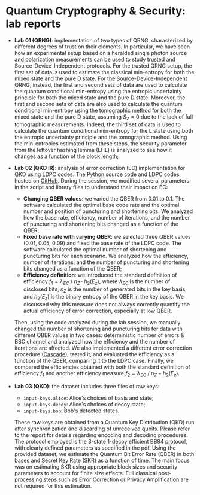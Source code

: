 # Quantum Cryptography & Security: lab reports
* **Lab 01 (QRNG)**: implementation of two types of QRNG, characterized by different degrees of trust on their elements. In particular, we have seen how an experimental setup based on a heralded single photon source and polarization measurements can be used to study trusted and Source-Device-Independent protocols. For the trusted QRNG setup, the first set of data is used to estimate the classical min-entropy for both the mixed state and the pure D state. For the Source-Device-Independent QRNG, instead, the first and second sets of data are used to calculate the quantum conditional min-entropy using the entropic uncertainty principle for both the mixed state and the pure D state. Moreover, the first and second sets of data are also used to calculate the quantum conditional min-entropy using the tomographic method for both the mixed state and the pure D state, assuming $S_{2}=0$ due to the lack of full tomographic measurements. Indeed, the third set of data is used to calculate the quantum conditional min-entropy for the L state using both the entropic uncertainty principle and the tomographic method. Using the min-entropies estimated from these steps, the security parameter from the leftover hashing lemma (LHL) is analyzed to see how it changes as a function of the block length;
  
* **Lab 02 (QKD IR)**: analysis of error correction (EC) implementation for QKD using LDPC codes. The Python source code and LDPC codes, hosted on [GitHub](https://github.com/marcoavesani/QKD_LDPC_python). During the session, we modified several parameters in the script and library files to understand their impact on EC:
  * **Changing QBER values**: we varied the QBER from 0.01 to 0.1. The software calculated the optimal base code rate and the optimal number and position of puncturing and shortening bits. We analyzed how the base rate, efficiency, number of iterations, and the number of puncturing and shortening bits changed as a function of the QBER;
  * **Fixed base rate with varying QBER**: we selected three QBER values (0.01, 0.05, 0.09) and fixed the base rate of the LDPC code. The software calculated the optimal number of shortening and puncturing bits for each scenario. We analyzed how the efficiency, number of iterations, and the number of puncturing and shortening bits changed as a function of the QBER;
  * **Efficiency definition**: we introduced the standard definition of efficiency $f_1 = \lambda_{EC} \ / \ n_Z \cdot h_2(E_z)$, where $\lambda_{EC}$ is the number of disclosed bits, $n_Z$ is the number of generated bits in the key basis, and $h_2(E_z)$ is the binary entropy of the QBER in the key basis. We discussed why this measure does not always correctly quantify the actual efficiency of error correction, especially at low QBER.

  Then, using the code analyzed during the lab session, we manually changed the number of shortening and puncturing bits for data with different QBER values in two cases: deterministic number of   errors & BSC channel and analyzed how the efficiency and the number of iterations are affected. We also implemented a different error correction procedure ([Cascade](https://link.springer.com/content/pdf/10.1007/3-540-48285-7_35.pdf)), tested it, and evaluated the efficiency as a function of the QBER, comparing it to the LDPC case. Finally, we compared the efficiencies obtained with both the standard definition of efficiency $f_1$ and another efficiency measure $f_2 = \lambda_{EC} \ / \ n_Z - h_2(E_z)$.

* **Lab 03 (QKD)**: the dataset includes three files of raw keys:
  - `input-keys.alice`: Alice's choices of basis and state;
  - `input-keys.decoy`: Alice's choices of decoy state;
  - `input-keys.bob`: Bob's detected states.

  These raw keys are obtained from a Quantum Key Distribution (QKD) run after synchronization and discarding of unreceived qubits. Please refer to the report for details regarding encoding and decoding procedures. The protocol employed is the 3-state 1-decoy efficient BB84 protocol, with clearly defined parameters as specified in the pdf. Using the provided dataset, we estimate the Quantum Bit Error Rate (QBER) in both bases and Secret Key Rate (SKR) as a function of time. The main focus was on estimating SKR using appropriate block sizes and security parameters to account for finite size effects. Full classical post-processing steps such as Error Correction or Privacy Amplification are not required for this estimation.
